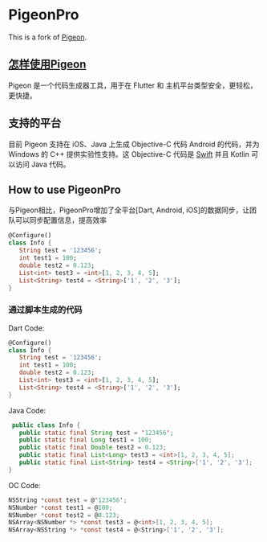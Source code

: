# PigeonPro

This is a fork of [Pigeon](https://github.com/flutter/packages/tree/main/packages/pigeon).


## [怎样使用Pigeon](https://github.com/flutter/packages/blob/main/packages/pigeon/README.md)

Pigeon 是一个代码生成器工具，用于在 Flutter 和
主机平台类型安全，更轻松，更快捷。

## 支持的平台

目前 Pigeon 支持在 iOS、Java 上生成 Objective-C 代码
Android 的代码，并为 Windows 的 C++ 提供实验性支持。这
Objective-C 代码是
[Swift](https://developer.apple.com/documentation/swift/imported_c_and_objective-c_apis/importing_objective-c_into_swift)
并且 Kotlin 可以访问 Java 代码。


## How to use PigeonPro

与Pigeon相比，PigeonPro增加了全平台[Dart, Android, iOS]的数据同步，让团队可以同步配置信息，提高效率

```dart
@Configure()
class Info {
   String test = '123456';
   int test1 = 100;
   double test2 = 0.123;
   List<int> test3 = <int>[1, 2, 3, 4, 5];
   List<String> test4 = <String>['1', '2', '3'];
}
```
### 通过脚本生成的代码

Dart Code:
```dart
@Configure()
class Info {
   String test = '123456';
   int test1 = 100;
   double test2 = 0.123;
   List<int> test3 = <int>[1, 2, 3, 4, 5];
   List<String> test4 = <String>['1', '2', '3'];
}
```
Java Code:
```java
 public class Info {
   public static final String test = '123456';
   public static final Long test1 = 100;
   public static final Double test2 = 0.123;
   public static final List<Long> test3 = <int>[1, 2, 3, 4, 5];
   public static final List<String> test4 = <String>['1', '2', '3'];
}
```
OC Code:
```objectivec
NSString *const test = @'123456';
NSNumber *const test1 = @100;
NSNumber *const test2 = @0.123;
NSArray<NSNumber *> *const test3 = @<int>[1, 2, 3, 4, 5];
NSArray<NSString *> *const test4 = @<String>['1', '2', '3'];
```


